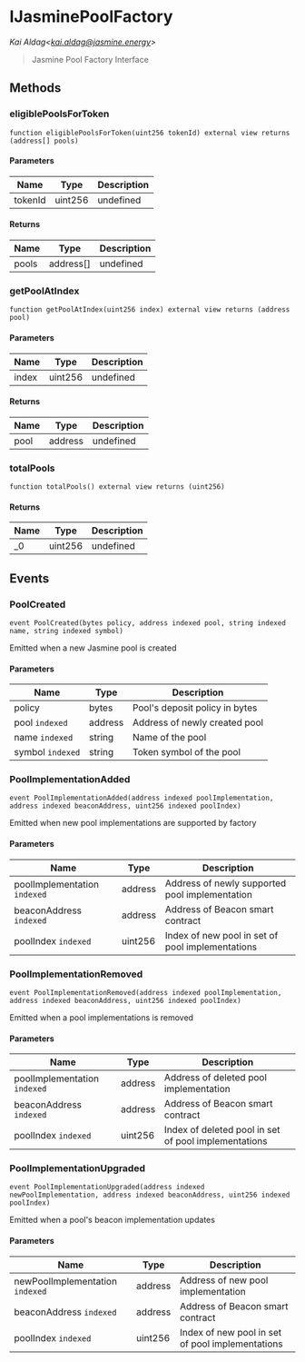 # IJasminePoolFactory

*Kai Aldag&lt;kai.aldag@jasmine.energy&gt;*

> Jasmine Pool Factory Interface





## Methods

### eligiblePoolsForToken

```solidity
function eligiblePoolsForToken(uint256 tokenId) external view returns (address[] pools)
```





#### Parameters

| Name | Type | Description |
|---|---|---|
| tokenId | uint256 | undefined |

#### Returns

| Name | Type | Description |
|---|---|---|
| pools | address[] | undefined |

### getPoolAtIndex

```solidity
function getPoolAtIndex(uint256 index) external view returns (address pool)
```





#### Parameters

| Name | Type | Description |
|---|---|---|
| index | uint256 | undefined |

#### Returns

| Name | Type | Description |
|---|---|---|
| pool | address | undefined |

### totalPools

```solidity
function totalPools() external view returns (uint256)
```






#### Returns

| Name | Type | Description |
|---|---|---|
| _0 | uint256 | undefined |



## Events

### PoolCreated

```solidity
event PoolCreated(bytes policy, address indexed pool, string indexed name, string indexed symbol)
```

Emitted when a new Jasmine pool is created 



#### Parameters

| Name | Type | Description |
|---|---|---|
| policy  | bytes | Pool&#39;s deposit policy in bytes |
| pool `indexed` | address | Address of newly created pool |
| name `indexed` | string | Name of the pool |
| symbol `indexed` | string | Token symbol of the pool |

### PoolImplementationAdded

```solidity
event PoolImplementationAdded(address indexed poolImplementation, address indexed beaconAddress, uint256 indexed poolIndex)
```

Emitted when new pool implementations are supported by factory 



#### Parameters

| Name | Type | Description |
|---|---|---|
| poolImplementation `indexed` | address | Address of newly supported pool implementation |
| beaconAddress `indexed` | address | Address of Beacon smart contract |
| poolIndex `indexed` | uint256 | Index of new pool in set of pool implementations |

### PoolImplementationRemoved

```solidity
event PoolImplementationRemoved(address indexed poolImplementation, address indexed beaconAddress, uint256 indexed poolIndex)
```

Emitted when a pool implementations is removed 



#### Parameters

| Name | Type | Description |
|---|---|---|
| poolImplementation `indexed` | address | Address of deleted pool implementation |
| beaconAddress `indexed` | address | Address of Beacon smart contract |
| poolIndex `indexed` | uint256 | Index of deleted pool in set of pool implementations |

### PoolImplementationUpgraded

```solidity
event PoolImplementationUpgraded(address indexed newPoolImplementation, address indexed beaconAddress, uint256 indexed poolIndex)
```

Emitted when a pool&#39;s beacon implementation updates 



#### Parameters

| Name | Type | Description |
|---|---|---|
| newPoolImplementation `indexed` | address | Address of new pool implementation |
| beaconAddress `indexed` | address | Address of Beacon smart contract |
| poolIndex `indexed` | uint256 | Index of new pool in set of pool implementations |



